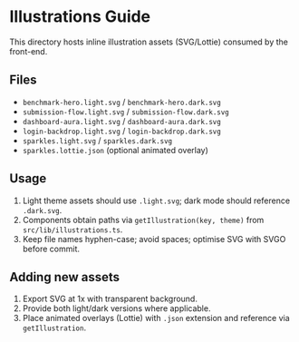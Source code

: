 # Illustrations Guide

This directory hosts inline illustration assets (SVG/Lottie) consumed by the front-end.

## Files

- `benchmark-hero.light.svg` / `benchmark-hero.dark.svg`  
- `submission-flow.light.svg` / `submission-flow.dark.svg`  
- `dashboard-aura.light.svg` / `dashboard-aura.dark.svg`  
- `login-backdrop.light.svg` / `login-backdrop.dark.svg`  
- `sparkles.light.svg` / `sparkles.dark.svg`  
- `sparkles.lottie.json` (optional animated overlay)

## Usage

1. Light theme assets should use `.light.svg`; dark mode should reference `.dark.svg`.  
2. Components obtain paths via `getIllustration(key, theme)` from `src/lib/illustrations.ts`.  
3. Keep file names hyphen-case; avoid spaces; optimise SVG with SVGO before commit.

## Adding new assets

1. Export SVG at 1x with transparent background.  
2. Provide both light/dark versions where applicable.  
3. Place animated overlays (Lottie) with `.json` extension and reference via `getIllustration`.

